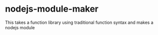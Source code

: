 # nodejs-module-maker
This takes a function library using traditional function syntax and makes a nodejs module
